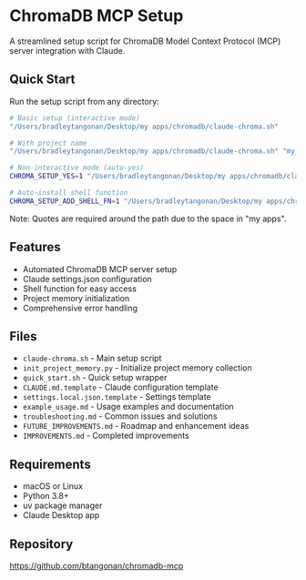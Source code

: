 # ChromaDB MCP Setup

A streamlined setup script for ChromaDB Model Context Protocol (MCP) server integration with Claude.

## Quick Start

Run the setup script from any directory:

```bash
# Basic setup (interactive mode)
"/Users/bradleytangonan/Desktop/my apps/chromadb/claude-chroma.sh"

# With project name
"/Users/bradleytangonan/Desktop/my apps/chromadb/claude-chroma.sh" "my_project"

# Non-interactive mode (auto-yes)
CHROMA_SETUP_YES=1 "/Users/bradleytangonan/Desktop/my apps/chromadb/claude-chroma.sh"

# Auto-install shell function
CHROMA_SETUP_ADD_SHELL_FN=1 "/Users/bradleytangonan/Desktop/my apps/chromadb/claude-chroma.sh"
```

Note: Quotes are required around the path due to the space in "my apps".

## Features

- Automated ChromaDB MCP server setup
- Claude settings.json configuration
- Shell function for easy access
- Project memory initialization
- Comprehensive error handling

## Files

- `claude-chroma.sh` - Main setup script
- `init_project_memory.py` - Initialize project memory collection
- `quick_start.sh` - Quick setup wrapper
- `CLAUDE.md.template` - Claude configuration template
- `settings.local.json.template` - Settings template
- `example_usage.md` - Usage examples and documentation
- `troubleshooting.md` - Common issues and solutions
- `FUTURE_IMPROVEMENTS.md` - Roadmap and enhancement ideas
- `IMPROVEMENTS.md` - Completed improvements

## Requirements

- macOS or Linux
- Python 3.8+
- uv package manager
- Claude Desktop app

## Repository

https://github.com/btangonan/chromadb-mcp